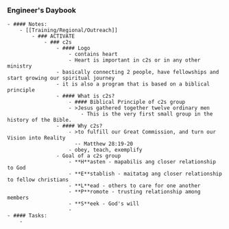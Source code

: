 ### Engineer's Daybook
	- #### Notes:
		- [[Training/Regional/Outreach]]
			- ### ACTIVATE
				- ### c2s
					- #### Logo
						- contains heart
						- Heart is important in c2s or in any other ministry
					- basically connecting 2 people, have fellowships and start growing our spiritual journey
					- it is also a program that is based on a biblical principle
					- #### What is c2s?
						- #### Biblical Principle of c2s group
						- >Jesus gathered together twelve ordinary men
							- This is the very first small group in the history of the Bible.
					- #### Why c2s?
						- >to fulfill our Great Commission, and turn our Vision into Reality
						  -- Matthew 28:19-20
						- obey, teach, exemplify
					- Goal of a c2s group
						- **H**asten - mapabilis ang closer relationship to God
						- **E**stablish - maitatag ang closer relationship to fellow christians
						- **L**ead - others to care for one another
						- **P**romote - trusting relationship among members
						- **S**eek - God's will
						-
	- #### Tasks:
		-